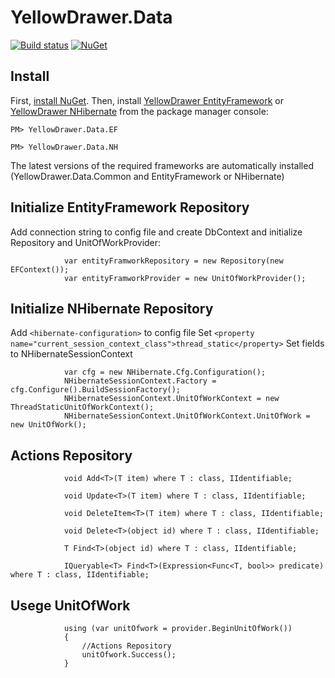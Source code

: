 # YellowDrawer.Data

[![Build status](https://ci.appveyor.com/api/projects/status/hrvftvurr85l2lxq?svg=true)](https://ci.appveyor.com/project/AlexeyKharchenko/yellowdrawer-data) [![NuGet](https://img.shields.io/nuget/v/YellowDrawer.Data.Common.svg)](https://www.nuget.org/packages/YellowDrawer.Data.Common/) 


## Install

First, [install NuGet](http://docs.nuget.org/docs/start-here/installing-nuget). Then, install [YellowDrawer EntityFramework](https://www.nuget.org/packages/YellowDrawer.Data.EF/) or [YellowDrawer NHibernate](https://www.nuget.org/packages/YellowDrawer.Data.NH/) from the package manager console:

```
PM> YellowDrawer.Data.EF
```

```
PM> YellowDrawer.Data.NH
```

The latest versions of the required frameworks are automatically installed (YellowDrawer.Data.Common and EntityFramework or NHibernate)


## Initialize EntityFramework Repository

Add connection string to config file and create DbContext and initialize Repository and UnitOfWorkProvider:

~~~~~~~~~~~~~~~~~~~~~~~~~~~~~~~~~~~~~~~~~~~~~~~~~~~~~~~~~~~~~~~~~~~~~~~~~~~~~~~~
			var entityFramworkRepository = new Repository(new EFContext());
			var entityFramworkProvider = new UnitOfWorkProvider();
~~~~~~~~~~~~~~~~~~~~~~~~~~~~~~~~~~~~~~~~~~~~~~~~~~~~~~~~~~~~~~~~~~~~~~~~~~~~~~~~

## Initialize NHibernate Repository

Add `<hibernate-configuration>` to config file
Set `<property name="current_session_context_class">thread_static</property>`
Set fields to NHibernateSessionContext

~~~~~~~~~~~~~~~~~~~~~~~~~~~~~~~~~~~~~~~~~~~~~~~~~~~~~~~~~~~~~~~~~~~~~~~~~~~~~~~~
			var cfg = new NHibernate.Cfg.Configuration();
			NHibernateSessionContext.Factory = cfg.Configure().BuildSessionFactory();
			NHibernateSessionContext.UnitOfWorkContext = new ThreadStaticUnitOfWorkContext();
			NHibernateSessionContext.UnitOfWorkContext.UnitOfWork = new UnitOfWork();
~~~~~~~~~~~~~~~~~~~~~~~~~~~~~~~~~~~~~~~~~~~~~~~~~~~~~~~~~~~~~~~~~~~~~~~~~~~~~~~~


## Actions Repository

~~~~~~~~~~~~~~~~~~~~~~~~~~~~~~~~~~~~~~~~~~~~~~~~~~~~~~~~~~~~~~~~~~~~~~~~~~~~~~~~
			void Add<T>(T item) where T : class, IIdentifiable;

			void Update<T>(T item) where T : class, IIdentifiable;

			void DeleteItem<T>(T item) where T : class, IIdentifiable;

			void Delete<T>(object id) where T : class, IIdentifiable;

			T Find<T>(object id) where T : class, IIdentifiable;

			IQueryable<T> Find<T>(Expression<Func<T, bool>> predicate) where T : class, IIdentifiable;
~~~~~~~~~~~~~~~~~~~~~~~~~~~~~~~~~~~~~~~~~~~~~~~~~~~~~~~~~~~~~~~~~~~~~~~~~~~~~~~~

## Usege UnitOfWork

~~~~~~~~~~~~~~~~~~~~~~~~~~~~~~~~~~~~~~~~~~~~~~~~~~~~~~~~~~~~~~~~~~~~~~~~~~~~~~~~
			using (var unitOfwork = provider.BeginUnitOfWork())
			{
				//Actions Repository
				unitOfwork.Success();
			}
~~~~~~~~~~~~~~~~~~~~~~~~~~~~~~~~~~~~~~~~~~~~~~~~~~~~~~~~~~~~~~~~~~~~~~~~~~~~~~~~

